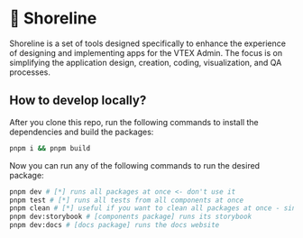 # 🌊 Shoreline

Shoreline is a set of tools designed specifically to enhance the experience of designing and implementing apps for the VTEX Admin. The focus is on simplifying the application design, creation, coding, visualization, and QA processes.

## How to develop locally?

After you clone this repo, run the following commands to install the dependencies and build the packages:

```bash
pnpm i && pnpm build
```

Now you can run any of the following commands to run the desired package:

```bash
pnpm dev # [*] runs all packages at once <- don't use it
pnpm test # [*] runs all tests from all components at once
pnpm clean # [*] useful if you want to clean all packages at once - since they are linked, sometimes a rebase not followed by a fresh reinstall can cause some issues
pnpm dev:storybook # [components package] runs its storybook
pnpm dev:docs # [docs package] runs the docs website
```
